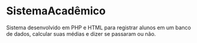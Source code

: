 # SistemaAcadêmico
Sistema desenvolvido em PHP e HTML para registrar alunos em um banco de dados, calcular suas médias e dizer se passaram ou não.
